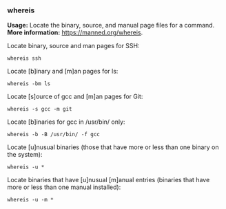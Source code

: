 ### whereis

**Usage:** Locate the binary, source, and manual page files for a command. <br />
**More information:** https://manned.org/whereis. <br />

Locate binary, source and man pages for SSH:

```
whereis ssh
```

Locate [b]inary and [m]an pages for ls:

```
whereis -bm ls
```

Locate [s]ource of gcc and [m]an pages for Git:

```
whereis -s gcc -m git
```

Locate [b]inaries for gcc in /usr/bin/ only:

```
whereis -b -B /usr/bin/ -f gcc
```

Locate [u]nusual binaries (those that have more or less than one binary on the system):

```
whereis -u *
```

Locate binaries that have [u]nusual [m]anual entries (binaries that have more or less than one manual installed):

```
whereis -u -m *
```

